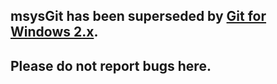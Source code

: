 ## msysGit has been superseded by [Git for Windows 2.x](https://git-for-windows.github.io/).
## Please do not report bugs here.
